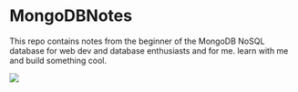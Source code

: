 # MongoDBNotes
This repo contains notes from the beginner of the MongoDB NoSQL database for web dev and database enthusiasts and for me.
learn with me and build something cool.

![](https://media.giphy.com/media/3og0IPMeREHpEV0f60/giphy.gif)

